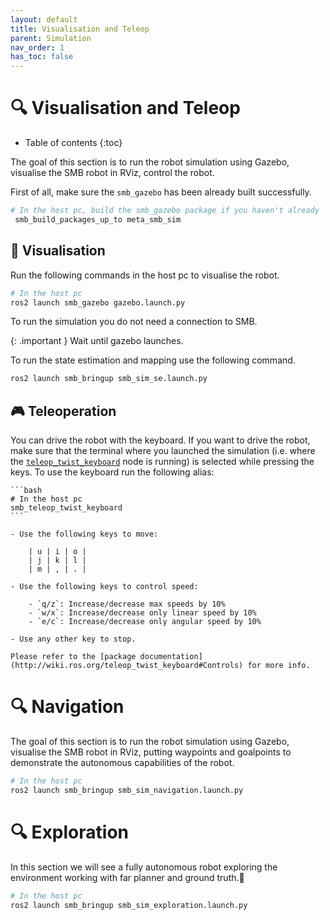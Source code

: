 ```yaml
---
layout: default
title: Visualisation and Teleop
parent: Simulation
nav_order: 1
has_toc: false
---
```


# 🔍 Visualisation and Teleop

* Table of contents
{:toc}

The goal of this section is to run the robot simulation using Gazebo, visualise the SMB robot in RViz, control the robot.

First of all, make sure the `smb_gazebo` has been already built successfully.

```bash
# In the host pc, build the smb_gazebo package if you haven't already
 smb_build_packages_up_to meta_smb_sim
```

## 👀 Visualisation

Run the following commands in the host pc to visualise the robot.

```bash
# In the host pc
ros2 launch smb_gazebo gazebo.launch.py
```

To run the simulation you do not need a connection to SMB.

{: .important } 
Wait until gazebo launches.


To run the state estimation and mapping use the following command.

```bash
ros2 launch smb_bringup smb_sim_se.launch.py
```
## 🎮 Teleoperation

You can drive the robot with the keyboard. If you want to drive the robot, make sure that the terminal where you launched the simulation (i.e. where the [`teleop_twist_keyboard`](http://wiki.ros.org/teleop_twist_keyboard) node is running) is selected while pressing the keys. To use the keyboard run the following alias:

    ```bash
    # In the host pc
    smb_teleop_twist_keyboard
    ```

    - Use the following keys to move:

        | u | i | o |
        | j | k | l |
        | m | , | . |

    - Use the following keys to control speed:

        - `q/z`: Increase/decrease max speeds by 10%
        - `w/x`: Increase/decrease only linear speed by 10%
        - `e/c`: Increase/decrease only angular speed by 10%

    - Use any other key to stop.

    Please refer to the [package documentation](http://wiki.ros.org/teleop_twist_keyboard#Controls) for more info.

# 🔍 Navigation
The goal of this section is to run the robot simulation using Gazebo, visualise the SMB robot in RViz, putting waypoints and goalpoints to demonstrate the autonomous capabilities of the robot.

```bash
# In the host pc
ros2 launch smb_bringup smb_sim_navigation.launch.py 
```

# 🔍 Exploration

In this section we will see a fully autonomous robot exploring the environment working with far planner and ground truth.🥳

```bash
# In the host pc
ros2 launch smb_bringup smb_sim_exploration.launch.py
```